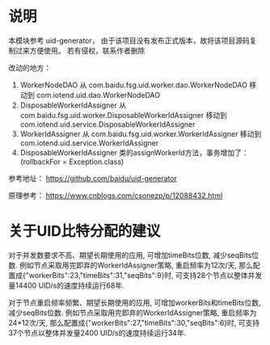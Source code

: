 # 说明
本模块参考 uid-generator， 由于该项目没有发布正式版本，故将该项目源码复制过来方便使用。 若有侵权，联系作者删除 

改动的地方：
1. WorkerNodeDAO 从 com.baidu.fsg.uid.worker.dao.WorkerNodeDAO 移动到 com.iotend.uid.dao.WorkerNodeDAO
2. DisposableWorkerIdAssigner 从 com.baidu.fsg.uid.worker.DisposableWorkerIdAssigner 移动到 com.iotend.uid.service.DisposableWorkerIdAssigner
3. WorkerIdAssigner 从 com.baidu.fsg.uid.worker.WorkerIdAssigner 移动到 com.iotend.uid.service.WorkerIdAssigner
4. DisposableWorkerIdAssigner 类的assignWorkerId方法，事务增加了：(rollbackFor = Exception.class)

参考地址： https://github.com/baidu/uid-generator

原理参考： https://www.cnblogs.com/csonezp/p/12088432.html


# 关于UID比特分配的建议
对于并发数要求不高、期望长期使用的应用, 可增加timeBits位数, 减少seqBits位数. 例如节点采取用完即弃的WorkerIdAssigner策略, 重启频率为12次/天, 那么配置成{"workerBits":23,"timeBits":31,"seqBits":9}时, 可支持28个节点以整体并发量14400 UID/s的速度持续运行68年.

对于节点重启频率频繁、期望长期使用的应用, 可增加workerBits和timeBits位数, 减少seqBits位数. 例如节点采取用完即弃的WorkerIdAssigner策略, 重启频率为24*12次/天, 那么配置成{"workerBits":27,"timeBits":30,"seqBits":6}时, 可支持37个节点以整体并发量2400 UID/s的速度持续运行34年.


